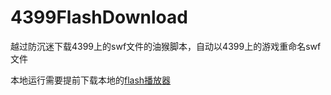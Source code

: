 # 4399FlashDownload
越过防沉迷下载4399上的swf文件的油猴脚本，自动以4399上的游戏重命名swf文件

本地运行需要提前下载本地的[flash播放器](https://fpdownload.macromedia.com/pub/flashplayer/updaters/32/flashplayer_32_sa.exe)
